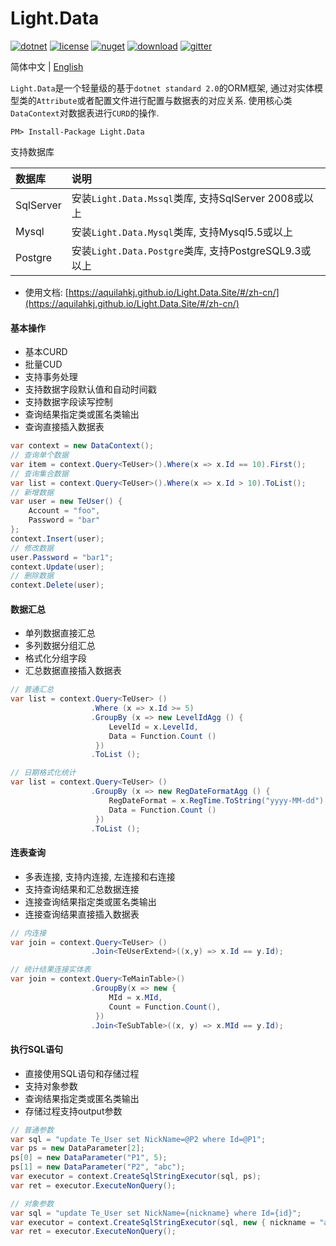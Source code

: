 # Light.Data

[![dotnet](https://img.shields.io/badge/dotnet%20standard-2.0-green.svg)](https://docs.microsoft.com/en-us/dotnet/standard/net-standard)
[![license](https://img.shields.io/github/license/mashape/apistatus.svg)](https://github.com/aquilahkj/Light.Data2/blob/master/LICENSE)
[![nuget](https://img.shields.io/nuget/v/Light.Data.svg)](https://www.nuget.org/packages/Light.Data/)
[![download](https://img.shields.io/nuget/dt/Light.Data.svg)](https://www.nuget.org/packages/Light.Data/)
[![gitter](https://badges.gitter.im/Join%20Chat.svg)](https://gitter.im/light-data/community)

简体中文 | [English](./README.md)

`Light.Data`是一个轻量级的基于`dotnet standard 2.0`的ORM框架, 通过对实体模型类的`Attribute`或者配置文件进行配置与数据表的对应关系. 使用核心类`DataContext`对数据表进行`CURD`的操作.

```
PM> Install-Package Light.Data
```

支持数据库

| 数据库 | 说明 |
|:------|:------|
| SqlServer | 安装`Light.Data.Mssql`类库, 支持SqlServer 2008或以上 |
| Mysql | 安装`Light.Data.Mysql`类库, 支持Mysql5.5或以上 |
| Postgre | 安装`Light.Data.Postgre`类库, 支持PostgreSQL9.3或以上 |

* 使用文档: [https://aquilahkj.github.io/Light.Data.Site/#/zh-cn/](https://aquilahkj.github.io/Light.Data.Site/#/zh-cn/)

#### 基本操作

* 基本CURD
* 批量CUD
* 支持事务处理
* 支持数据字段默认值和自动时间戳
* 支持数据字段读写控制
* 查询结果指定类或匿名类输出
* 查询直接插入数据表

```csharp
var context = new DataContext();
// 查询单个数据
var item = context.Query<TeUser>().Where(x => x.Id == 10).First();
// 查询集合数据
var list = context.Query<TeUser>().Where(x => x.Id > 10).ToList();
// 新增数据
var user = new TeUser() {
    Account = "foo",
    Password = "bar"
};
context.Insert(user);
// 修改数据
user.Password = "bar1";
context.Update(user);
// 删除数据
context.Delete(user);
```

#### 数据汇总

* 单列数据直接汇总
* 多列数据分组汇总
* 格式化分组字段
* 汇总数据直接插入数据表

```csharp
// 普通汇总
var list = context.Query<TeUser> ()
                  .Where (x => x.Id >= 5)
                  .GroupBy (x => new LevelIdAgg () {
                      LevelId = x.LevelId,
                      Data = Function.Count ()
                   })
                  .ToList ();

// 日期格式化统计
var list = context.Query<TeUser> ()
                  .GroupBy (x => new RegDateFormatAgg () {
                      RegDateFormat = x.RegTime.ToString("yyyy-MM-dd"),
                      Data = Function.Count ()
                   })
                  .ToList ();	
```

#### 连表查询

* 多表连接, 支持内连接, 左连接和右连接
* 支持查询结果和汇总数据连接
* 连接查询结果指定类或匿名类输出
* 连接查询结果直接插入数据表

```csharp
// 内连接
var join = context.Query<TeUser> ()
                  .Join<TeUserExtend>((x,y) => x.Id == y.Id);

// 统计结果连接实体表             
var join = context.Query<TeMainTable>()
                  .GroupBy(x => new {
                      MId = x.MId,
                      Count = Function.Count(),
                   })
                  .Join<TeSubTable>((x, y) => x.MId == y.Id);
```

#### 执行SQL语句

* 直接使用SQL语句和存储过程
* 支持对象参数
* 查询结果指定类或匿名类输出
* 存储过程支持output参数

```csharp
// 普通参数
var sql = "update Te_User set NickName=@P2 where Id=@P1";
var ps = new DataParameter[2];
ps[0] = new DataParameter("P1", 5);
ps[1] = new DataParameter("P2", "abc");
var executor = context.CreateSqlStringExecutor(sql, ps);
var ret = executor.ExecuteNonQuery();

// 对象参数
var sql = "update Te_User set NickName={nickname} where Id={id}";
var executor = context.CreateSqlStringExecutor(sql, new { nickname = "abc", id = 5 });
var ret = executor.ExecuteNonQuery();
```
